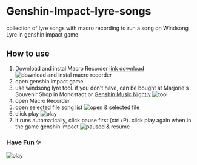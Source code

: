 # Genshin-Impact-lyre-songs

collection of lyre songs with macro recording to run a song on Windsong Lyre in genshin impact game

## How to use

1. Download and instal Macro Recorder [link download](https://www.jitbit.com/macro-recorder/)
   ![download and instal macro recorder](img/download.PNG)
2. open genshin impact game
3. use windsong lyre tool. if you don't have, can be bought at Marjorie's Souvenir Shop in Mondstadt or [Genshin Music Nightly](https://specy.github.io/genshinMusic/#/)
   ![tool](img/windsong%20lyre.png)
4. open Macro Recorder
5. open selected file [song list](https:/)
   ![open & selected file](img/open%20%26%20selected%20file.PNG)
6. click play
   ![play](img/clickplay.PNG)
7. it runs automatically, click pause first (ctrl+P). click play again when in the game genshin impact
   ![paused & resume](img/pause.png)

### **Have Fun** ✨

![play](img/playing.png)
